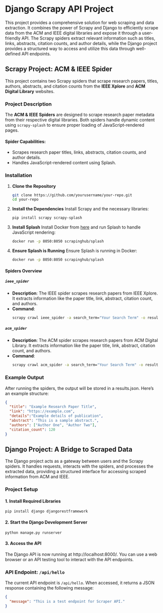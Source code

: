 # Django Scrapy API Project

This project provides a comprehensive solution for web scraping and data extraction. It combines the power of Scrapy and Django to efficiently scrape data from the ACM and IEEE digital libraries and expose it through a user-friendly API. The Scrapy spiders extract relevant information such as titles, links, abstracts, citation counts, and author details, while the Django project provides a structured way to access and utilize this data through well-defined API endpoints.

## Scrapy Project: ACM & IEEE Spider

This project contains two Scrapy spiders that scrape research papers, titles, authors, abstracts, and citation counts from the **IEEE Xplore** and **ACM Digital Library** websites.

### Project Description

The **ACM & IEEE Spiders** are designed to scrape research paper metadata from their respective digital libraries. Both spiders handle dynamic content using `scrapy-splash` to ensure proper loading of JavaScript-rendered pages.

#### Spider Capabilities:
- Scrapes research paper titles, links, abstracts, citation counts, and author details.
- Handles JavaScript-rendered content using Splash.

### Installation

1. **Clone the Repository**
   ```bash
   git clone https://github.com/yourusername/your-repo.git
   cd your-repo
   ```

2. **Install the Dependencies**
   Install Scrapy and the necessary libraries:
   ```bash
   pip install scrapy scrapy-splash
   ```

3. **Install Splash**
   Install Docker from [here](https://docs.docker.com/get-docker/) and run Splash to handle JavaScript rendering:
   ```bash
   docker run -p 8050:8050 scrapinghub/splash
   ```

4. **Ensure Splash is Running**
   Ensure Splash is running in Docker:
   ```bash
   docker run -p 8050:8050 scrapinghub/splash
   ```

#### Spiders Overview

##### `ieee_spider`
- **Description**: The IEEE spider scrapes research papers from IEEE Xplore. It extracts information like the paper title, link, abstract, citation count, and authors.
- **Command**: 
   ```bash
   scrapy crawl ieee_spider -a search_term="Your Search Term" -o results.json
   ```

##### `acm_spider`
- **Description**: The ACM spider scrapes research papers from ACM Digital Library. It extracts information like the paper title, link, abstract, citation count, and authors.
- **Command**:
   ```bash
   scrapy crawl acm_spider -a search_term="Your Search Term" -o results.json
   ```

### Example Output

After running the spiders, the output will be stored in a results.json. Here’s an example structure:

```json
{
  "title": "Example Research Paper Title",
  "link": "https://example.com",
  "details":"Example details of publication",
  "abstract": "This is a sample abstract.",
  "authors": ["Author One", "Author Two"],
  "citation_count": 120
}
```
## Django Project: A Bridge to Scraped Data

The Django project acts as a gateway between users and the Scrapy spiders. It handles requests, interacts with the spiders, and processes the extracted data, providing a structured interface for accessing scraped information from ACM and IEEE.

### Project Setup

#### 1. Install Required Libraries

```
pip install django djangorestframework
```
#### 2. Start the Django Development Server

```
python manage.py runserver
```
#### 3. Access the API

The Django API is now running at http://localhost:8000/. You can use a web browser or an API testing tool to interact with the API endpoints.

### API Endpoint: `/api/hello`

The current API endpoint is `/api/hello`. When accessed, it returns a JSON response containing the following message:

```json
{
  "message": "This is a test endpoint for Scraper API."
}

